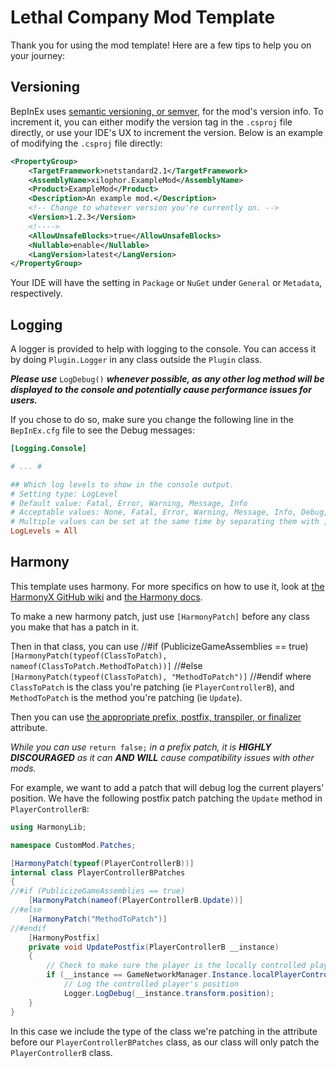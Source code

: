 # Lethal Company Mod Template

Thank you for using the mod template! Here are a few tips to help you on your journey:

## Versioning

BepInEx uses [semantic versioning, or semver](https://semver.org/), for the mod's version info. To increment it, you can either modify the version tag in the `.csproj` file directly, or use your IDE's UX to increment the version. Below is an example of modifying the `.csproj` file directly:

```xml
<PropertyGroup>
    <TargetFramework>netstandard2.1</TargetFramework>
    <AssemblyName>xilophor.ExampleMod</AssemblyName>
    <Product>ExampleMod</Product>
    <Description>An example mod.</Description>
    <!-- Change to whatever version you're currently on. -->
    <Version>1.2.3</Version>
    <!---->
    <AllowUnsafeBlocks>true</AllowUnsafeBlocks>
    <Nullable>enable</Nullable>
    <LangVersion>latest</LangVersion>
</PropertyGroup>
```

Your IDE will have the setting in `Package` or `NuGet` under `General` or `Metadata`, respectively.

## Logging

A logger is provided to help with logging to the console. You can access it by doing `Plugin.Logger` in any class outside the `Plugin` class.

***Please use*** `LogDebug()` ***whenever possible, as any other log method will be displayed to the console and potentially cause performance issues for users.***

If you chose to do so, make sure you change the following line in the `BepInEx.cfg` file to see the Debug messages:

```toml
[Logging.Console]

# ... #

## Which log levels to show in the console output.
# Setting type: LogLevel
# Default value: Fatal, Error, Warning, Message, Info
# Acceptable values: None, Fatal, Error, Warning, Message, Info, Debug, All
# Multiple values can be set at the same time by separating them with , (e.g. Debug, Warning)
LogLevels = All
```

## Harmony

This template uses harmony. For more specifics on how to use it, look at
[the HarmonyX GitHub wiki](https://github.com/BepInEx/HarmonyX/wiki) and
[the Harmony docs](https://harmony.pardeike.net/).

To make a new harmony patch, just use `[HarmonyPatch]` before any class you make that has a patch in it.

Then in that class, you can use
//#if (PublicizeGameAssemblies == true)
`[HarmonyPatch(typeof(ClassToPatch), nameof(ClassToPatch.MethodToPatch))]`
//#else
`[HarmonyPatch(typeof(ClassToPatch), "MethodToPatch")]`
//#endif
where `ClassToPatch` is the class you're patching (ie `PlayerControllerB`), and `MethodToPatch` is the method you're patching (ie `Update`).

Then you can use
[the appropriate prefix, postfix, transpiler, or finalizer](https://harmony.pardeike.net/articles/patching.html) attribute.

_While you can use_ `return false;` _in a prefix patch,
it is **HIGHLY DISCOURAGED** as it can **AND WILL** cause compatibility issues with other mods._

For example, we want to add a patch that will debug log the current players' position.
We have the following postfix patch patching the `Update` method
in `PlayerControllerB`:

```csharp
using HarmonyLib;

namespace CustomMod.Patches;

[HarmonyPatch(typeof(PlayerControllerB))]
internal class PlayerControllerBPatches
{
//#if (PublicizeGameAssemblies == true)
    [HarmonyPatch(nameof(PlayerControllerB.Update))]
//#else
    [HarmonyPatch("MethodToPatch")]
//#endif
    [HarmonyPostfix]
    private void UpdatePostfix(PlayerControllerB __instance)
    {
        // Check to make sure the player is the locally controlled player.
        if (__instance == GameNetworkManager.Instance.localPlayerController)
            // Log the controlled player's position
            Logger.LogDebug(__instance.transform.position);
    }
}
```

In this case we include the type of the class we're patching in the attribute
before our `PlayerControllerBPatches` class,
as our class will only patch the `PlayerControllerB` class.

